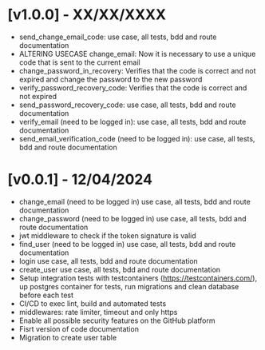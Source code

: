 # [v1.0.0] - XX/XX/XXXX

- send_change_email_code: use case, all tests, bdd and route documentation
- ALTERING USECASE change_email: Now it is necessary to use a unique code that is sent to the current email
- change_password_in_recovery: Verifies that the code is correct and not expired and change the password to the new password
- verify_password_recovery_code: Verifies that the code is correct and not expired
- send_password_recovery_code: use case, all tests, bdd and route documentation
- verify_email (need to be logged in): use case, all tests, bdd and route documentation
- send_email_verification_code (need to be logged in): use case, all tests, bdd and route documentation

# [v0.0.1] - 12/04/2024

- change_email (need to be logged in) use case, all tests, bdd and route documentation
- change_password (need to be logged in) use case, all tests, bdd and route documentation
- jwt middleware to check if the token signature is valid
- find_user (need to be logged in) use case, all tests, bdd and route documentation
- login use case, all tests, bdd and route documentation
- create_user use case, all tests, bdd and route documentation
- Setup integration tests with testcontainers (https://testcontainers.com/), up postgres container for tests, run migrations and clean database before each test
- CI/CD to exec lint, build and automated tests
- middlewares: rate limiter, timeout and only https
- Enable all possible security features on the GitHub platform
- Fisrt version of code documentation
- Migration to create user table
